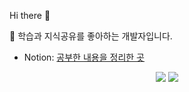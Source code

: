Hi there 👋 &nbsp; 

🌱 학습과 지식공유를 좋아하는 개발자입니다.

- Notion: [공부한 내용을 정리한 곳](https://ultra-orca-818.notion.site/Back-End-6fe1e1211209489092e42ca3a1c09cf7)

<!-- 
<div align="center">
   
[![seheonCho's GitHub stats](https://github-readme-stats.vercel.app/api?username=seheonCho&count_private=true&show_icons=true&hide=stars)](https://github.com/anuraghazra/github-readme-stats)

</div>
 -->
 
<p align=center>
  <a align=center>
    <img src="https://img.shields.io/badge/Java-ED8B00?style=flat-square&logoColor=white"/>
  </a>
  <a>
    <img src="https://img.shields.io/badge/Spring Boot-6DB33F?style=flat-square&logo=Spring Boot&logoColor=white"/>  
  </a>
</p>

